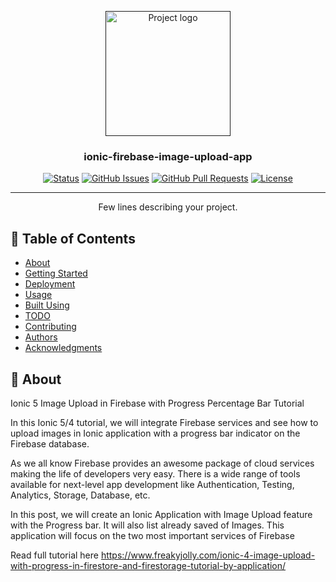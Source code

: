 <p align="center">
  <a href="" rel="noopener">
 <img width=200px height=200px src="https://i.imgur.com/6wj0hh6.jpg" alt="Project logo"></a>
</p>

<h3 align="center">ionic-firebase-image-upload-app</h3>

<div align="center">

[![Status](https://img.shields.io/badge/status-active-success.svg)]()
[![GitHub Issues](https://img.shields.io/github/issues/kylelobo/The-Documentation-Compendium.svg)](https://github.com/kylelobo/The-Documentation-Compendium/issues)
[![GitHub Pull Requests](https://img.shields.io/github/issues-pr/kylelobo/The-Documentation-Compendium.svg)](https://github.com/kylelobo/The-Documentation-Compendium/pulls)
[![License](https://img.shields.io/badge/license-MIT-blue.svg)](/LICENSE)

</div>

---

<p align="center"> Few lines describing your project.
    <br> 
</p>

## 📝 Table of Contents

- [About](#about)
- [Getting Started](#getting_started)
- [Deployment](#deployment)
- [Usage](#usage)
- [Built Using](#built_using)
- [TODO](../TODO.md)
- [Contributing](../CONTRIBUTING.md)
- [Authors](#authors)
- [Acknowledgments](#acknowledgement)

## 🧐 About <a name = "about"></a>

Ionic 5 Image Upload in Firebase with Progress Percentage Bar Tutorial

In this Ionic 5/4 tutorial, we will integrate Firebase services and see how to upload images in Ionic application with a progress bar indicator on the Firebase database.

As we all know Firebase provides an awesome package of cloud services making the life of developers very easy. There is a wide range of tools available for next-level app development like Authentication, Testing, Analytics, Storage, Database, etc.

In this post, we will create an Ionic Application with Image Upload feature with the Progress bar. It will also list already saved of Images. This application will focus on the two most important services of Firebase

Read full tutorial here
https://www.freakyjolly.com/ionic-4-image-upload-with-progress-in-firestore-and-firestorage-tutorial-by-application/